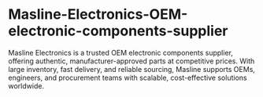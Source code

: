 # Masline-Electronics-OEM-electronic-components-supplier
Masline Electronics is a trusted OEM electronic components supplier, offering authentic, manufacturer-approved parts at competitive prices. With large inventory, fast delivery, and reliable sourcing, Masline supports OEMs, engineers, and procurement teams with scalable, cost-effective solutions worldwide.
